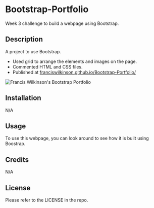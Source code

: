 # Bootstrap-Portfolio
Week 3 challenge to build a webpage using Bootstrap.

## Description

A project to use Bootstrap.

- Used grid to arrange the elements and images on the page.
- Commented HTML and CSS files.
- Published at [franciswilkinson.github.io/Bootstrap-Portfolio/](linkurlhttps://franciswilkinson.github.io/Bootstrap-Portfolio/)

![Francis Wilkinson's Bootstrap Portfolio](https://github.com/franciswilkinson/Bootstrap-Portfolio/blob/main/images/screenshot_franciswilkinson.github.io.jpeg "Bootstrap Portfolio")


## Installation

N/A

## Usage

To use this webpage, you can look around to see how it is built using Boostrap. 

## Credits

N/A

## License

Please refer to the LICENSE in the repo.